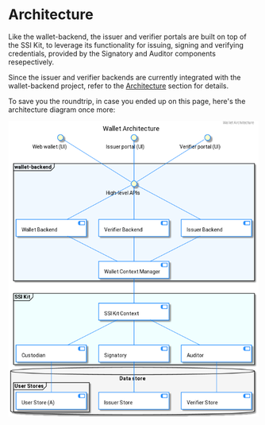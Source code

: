 # Architecture

Like the wallet-backend, the issuer and verifier portals are built on top of the SSI Kit, to leverage its functionality for issuing, signing and verifying credentials, provided by the Signatory and Auditor components resepectively.

Since the issuer and verifier backends are currently integrated with the wallet-backend project, refer to the [Architecture](../wallet/architecture.md) section for details.

To save you the roundtrip, in case you ended up on this page, here's the architecture diagram once more:

![Architecture](../../what-is-the-wallet/wallet/architecture.png)
